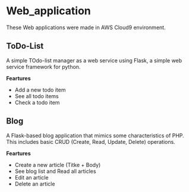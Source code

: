 # Web_application
These Web applications were made in AWS Cloud9 environment.


## ToDo-List
A simple TOdo-list manager as a web service using Flask, a simple web service framework for python.

**Feartures**
* Add a new todo item
* See all todo items
* Check a todo item

## Blog
A Flask-based blog application that mimics some characteristics of PHP. 
This includes basic CRUD (Create, Read, Update, Delete) operations.

**Feartures**
* Create a new article (Titke + Body)
* See blog list and Read all articles
* Edit an article
* Delete an article
